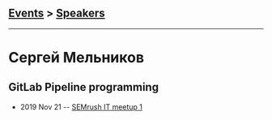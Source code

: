 ## [Events](../README.md) > [Speakers](../speakers.md)
---

# Сергей Мельников

## GitLab Pipeline programming
- 2019 Nov 21 -- [SEMrush IT meetup 1](https://www.youtube.com/watch?v=mBUvtcvwJW8)    
